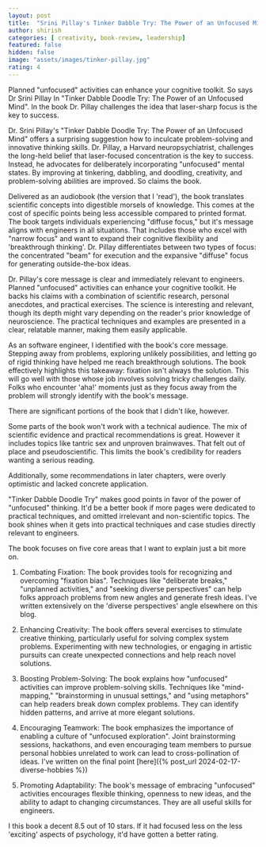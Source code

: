 ```yaml
---
layout: post
title:  "Srini Pillay's Tinker Dabble Try: The Power of an Unfocused Mind, a book review"
author: shirish
categories: [ creativity, book-review, leadership]
featured: false
hidden: false
image: "assets/images/tinker-pillay.jpg"
rating: 4
---
```


Planned "unfocused" activities can enhance your cognitive toolkit. So says Dr Srini Pillay In "Tinker Dabble Doodle Try: The Power of an Unfocused Mind". In the book Dr. Pillay challenges the idea that laser-sharp focus is the key to success.

Dr. Srini Pillay's "Tinker Dabble Doodle Try: The Power of an Unfocused Mind" offers a surprising suggestion how to inculcate problem-solving and innovative thinking skills. Dr. Pillay, a Harvard neuropsychiatrist, challenges the long-held belief that laser-focused concentration is the key to success. Instead, he advocates for deliberately incorporating "unfocused" mental states. By improving at tinkering, dabbling, and doodling, creativity, and problem-solving abilities are improved. So claims the book.

Delivered as an audiobook (the version that I 'read'), the book translates scientific concepts into digestible morsels of knowledge. This comes at the cost of specific points being less accessible compared to printed format. The book targets individuals experiencing "diffuse focus," but it's message aligns with engineers in all situations. That includes those who excel with "narrow focus" and want to expand their cognitive flexibility and 'breakthrough thinking'. Dr. Pillay differentiates between two types of focus: the concentrated "beam" for execution and the expansive "diffuse" focus for generating outside-the-box ideas.

Dr. Pillay's core message is clear and immediately relevant to engineers. Planned "unfocused" activities can enhance your cognitive toolkit. He backs his claims with a combination of scientific research, personal anecdotes, and practical exercises. The science is interesting and relevant, though its depth might vary depending on the reader's prior knowledge of neuroscience. The practical techniques and examples are presented in a clear, relatable manner, making them easily applicable.

As an software engineer, I identified with the book's core message. Stepping away from problems, exploring unlikely possibilities, and letting go of rigid thinking have helped me reach breakthrough solutions. The book effectively highlights this takeaway: fixation isn't always the solution. This will go well with those whose job involves solving tricky challenges daily. Folks who encounter 'aha!' moments just as they focus away from the problem will strongly identify with the book's message.

There are significant portions of the book that I didn't like, however.

Some parts of the book won't work with a technical audience. The mix of scientific evidence and practical recommendations is great. However it includes topics like tantric sex and unproven brainwaves. That felt out of place and pseudoscientific. This limits the book's credibility for readers wanting a serious reading.

Additionally, some recommendations in later chapters, were overly optimistic and lacked concrete application.

"Tinker Dabble Doodle Try" makes good points in favor of the power of "unfocused" thinking. It'd be a better book if more pages were dedicated to practical techniques, and omitted irrelevant and non-scientific topics. The book shines when it gets into practical techniques and case studies directly relevant to engineers. 

The book focuses on five core areas that I want to explain just a bit more on.

1. Combating Fixation: The book provides tools for recognizing and overcoming "fixation bias". Techniques like "deliberate breaks," "unplanned activities," and "seeking diverse perspectives" can help folks approach problems from new angles and generate fresh ideas. I've written extensively on the 'diverse perspectives' angle elsewhere on this blog.

2. Enhancing Creativity: The book offers several exercises to stimulate creative thinking, particularly useful for solving complex system problems. Experimenting with new technologies, or engaging in artistic pursuits can create unexpected connections and help reach novel solutions.

3. Boosting Problem-Solving: The book explains how "unfocused" activities can improve problem-solving skills. Techniques like "mind-mapping," "brainstorming in unusual settings," and "using metaphors" can help readers break down complex problems. They can identify hidden patterns, and arrive at more elegant solutions.

4. Encouraging Teamwork: The book emphasizes the importance of enabling a culture of "unfocused exploration". Joint brainstorming sessions, hackathons, and even encouraging team members to pursue personal hobbies unrelated to work can lead to cross-pollination of ideas. I've written on the final point [here]({% post_url 2024-02-17-diverse-hobbies %}) 

5. Promoting Adaptability: The book's message of embracing "unfocused" activities encourages flexible thinking, openness to new ideas, and the ability to adapt to changing circumstances. They are all useful skills for engineers.

I this book a decent 8.5 out of 10 stars. If it had focused less on the less 'exciting' aspects of psychology, it'd have gotten a better rating.